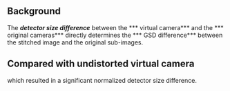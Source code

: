 ## Background
The ***detector size difference*** between the *** virtual camera***  and the *** original cameras***  directly determines the *** GSD difference***  between the stitched image and the original sub-images.

## Compared with undistorted virtual camera
which resulted in a significant normalized detector size difference.


